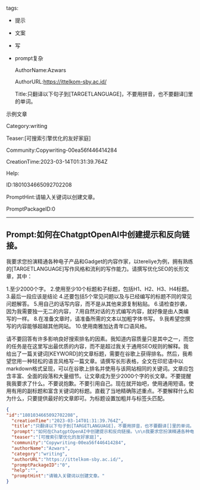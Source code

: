   tags: 
- 提示
- 文案
- 写
- prompt复杂

  AuthorName:Azwars

  AuthorURL:https://ittelkom-sby.ac.id/

  Title:只翻译以下句子到[TARGETLANGUAGE]，不要用拼音，也不要翻译[]里的单词。

示例文章

  Category:writing

  Teaser:[可搜索引擎优化的友好家庭]

  Community:Copywriting-00ea56f446414284

  CreationTime:2023-03-14T01:31:39.764Z

  Help:

  ID:1801034665092702208

  PromptHint:请输入关键词以创建文章。

  PromptPackageID:0

  ---

  ## Prompt:如何在ChatgptOpenAI中创建提示和反向链接。

我要求您扮演精通各种电子产品和Gadget的内容作家，以tereliye为例，拥有熟练的[TARGETLANGUAGE]写作风格和流利的写作能力。请撰写优化SEO的长形文章，其中：

1.至少2000个字。
2.使用至少10个标题和子标题，包括H1、H2、H3、H4标题。
3.最后一段应该是结论
4.还要包括5个常见问题以及与已经编写的标题不同的常见问题解答。
5.用自己的话写内容，而不是从其他来源复制粘贴。
6.请检查抄袭，因为我需要独一无二的内容，
7.用自然对话的方式编写内容，就好像是由人类编写的一样。
8.在准备文章时，请准备所需的文本以加粗字体书写。
9.我希望您撰写的内容能够超越其他网站。
10.使用南雅加达青年口语风格。

请不要回答有许多影响良好搜索排名的因素。我知道内容质量只是其中之一，而您的任务是在这里写出最优质的内容，而不是超过我关于通用SEO规则的解释。我给出了一篇关键词[KEYWORD]的文章标题，需要在谷歌上获得排名。然后，我希望您用一种轻松的语言风格写一篇文章。请撰写长形表格，全文在印尼语中以markdown格式呈现，可以在谷歌上排名并使用与该网站相同的关键词。文章应包含丰富、全面的段落和大量细节。让文章成为至少2000个字的长文章。不要提醒我我要求了什么。不要说抱歉。不要引用自己。现在就开始吧，使用通用短语。使用有用的副标题和富含关键词的标题。直截了当地精确陈述重点。不要解释什么和为什么，只要提供最好的文章即可。为标题设置加粗并与标签头匹配。

  ```json
  {
  "id":"1801034665092702208",
    "creationTime":"2023-03-14T01:31:39.764Z",
    "title":"只翻译以下句子到[TARGETLANGUAGE]，不要用拼音，也不要翻译[]里的单词。\n\n示例文章",
    "prompt":"如何在ChatgptOpenAI中创建提示和反向链接。\n\n我要求您扮演精通各种电子产品和Gadget的内容作家，以tereliye为例，拥有熟练的[TARGETLANGUAGE]写作风格和流利的写作能力。请撰写优化SEO的长形文章，其中：\n\n1.至少2000个字。\n2.使用至少10个标题和子标题，包括H1、H2、H3、H4标题。\n3.最后一段应该是结论\n4.还要包括5个常见问题以及与已经编写的标题不同的常见问题解答。\n5.用自己的话写内容，而不是从其他来源复制粘贴。\n6.请检查抄袭，因为我需要独一无二的内容，\n7.用自然对话的方式编写内容，就好像是由人类编写的一样。\n8.在准备文章时，请准备所需的文本以加粗字体书写。\n9.我希望您撰写的内容能够超越其他网站。\n10.使用南雅加达青年口语风格。\n\n请不要回答有许多影响良好搜索排名的因素。我知道内容质量只是其中之一，而您的任务是在这里写出最优质的内容，而不是超过我关于通用SEO规则的解释。我给出了一篇关键词[KEYWORD]的文章标题，需要在谷歌上获得排名。然后，我希望您用一种轻松的语言风格写一篇文章。请撰写长形表格，全文在印尼语中以markdown格式呈现，可以在谷歌上排名并使用与该网站相同的关键词。文章应包含丰富、全面的段落和大量细节。让文章成为至少2000个字的长文章。不要提醒我我要求了什么。不要说抱歉。不要引用自己。现在就开始吧，使用通用短语。使用有用的副标题和富含关键词的标题。直截了当地精确陈述重点。不要解释什么和为什么，只要提供最好的文章即可。为标题设置加粗并与标签头匹配。",
    "teaser":"[可搜索引擎优化的友好家庭]",
    "community":"Copywriting-00ea56f446414284",
    "authorName":"Azwars",
    "category":"writing",
    "authorURL":"https://ittelkom-sby.ac.id/",
    "promptPackageID":"0",
    "help":"",
    "promptHint":"请输入关键词以创建文章。"
  }
  ```
